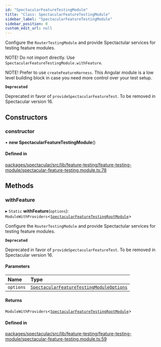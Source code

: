 ```yaml
---
id: "SpectacularFeatureTestingModule"
title: "Class: SpectacularFeatureTestingModule"
sidebar_label: "SpectacularFeatureTestingModule"
sidebar_position: 0
custom_edit_url: null
---
```


Configure the `RouterTestingModule` and provide Spectactular services for
testing feature modules.

NOTE! Do not import directly. Use `SpectacularFeatureTestingModule.withFeature`.

NOTE! Prefer to use `createFeatureHarness`. This Angular module is a low
level building block in case you need more control over your test setup.

**`Deprecated`**

Deprecated in favor of `provideSpectacularFeatureTest`. To be
  removed in Spectacular version 16.

## Constructors

### constructor

• **new SpectacularFeatureTestingModule**()

#### Defined in

[packages/spectacular/src/lib/feature-testing/feature-testing-module/spectacular-feature-testing.module.ts:78](https://github.com/ngworker/ngworker/blob/b782ad5/packages/spectacular/src/lib/feature-testing/feature-testing-module/spectacular-feature-testing.module.ts#L78)

## Methods

### withFeature

▸ `Static` **withFeature**(`options`): `ModuleWithProviders`<[`SpectacularFeatureTestingRootModule`](SpectacularFeatureTestingRootModule.md)\>

Configure the `RouterTestingModule` and provide Spectactular
services for testing feature modules.

**`Deprecated`**

Deprecated in favor of `provideSpectacularFeatureTest`. To be
  removed in Spectacular version 16.

#### Parameters

| Name | Type |
| :------ | :------ |
| `options` | [`SpectacularFeatureTestingModuleOptions`](../interfaces/SpectacularFeatureTestingModuleOptions.md) |

#### Returns

`ModuleWithProviders`<[`SpectacularFeatureTestingRootModule`](SpectacularFeatureTestingRootModule.md)\>

#### Defined in

[packages/spectacular/src/lib/feature-testing/feature-testing-module/spectacular-feature-testing.module.ts:59](https://github.com/ngworker/ngworker/blob/b782ad5/packages/spectacular/src/lib/feature-testing/feature-testing-module/spectacular-feature-testing.module.ts#L59)
